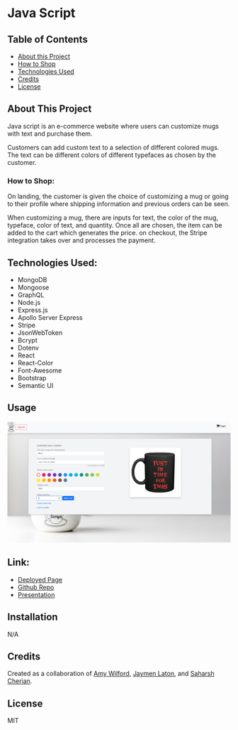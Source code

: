# Java Script

## Table of Contents

- [About this Project](#about-this-Project)
- [How to Shop](#how-to-shop)
- [Technologies Used](#Technologies-Used)
- [Credits](#credits)
- [License](#license)

## About This Project
Java script is an e-commerce website where users can customize mugs with text and purchase them.

Customers can add custom text to a selection of different colored mugs. The text can be different colors of different typefaces as chosen by the customer.

### How to Shop:

On landing, the customer is given the choice of customizing a mug or going to their profile where shipping information and previous orders can be seen.

When customizing a mug, there are inputs for text, the color of the mug, typeface, color of text, and quantity. Once all are chosen, the item can be added to the cart which generates the price. on checkout, the Stripe integration takes over and processes the payment.


## Technologies Used:
- MongoDB
- Mongoose
- GraphQL
- Node.js
- Express.js
- Apollo Server Express
- Stripe
- JsonWebToken
- Bcrypt
- Dotenv
- React
- React-Color
- Font-Awesome
- Bootstrap
- Semantic UI


## Usage

![Screenshot of the page for customizing mugs](./client/public/assets/images/Readme.jpg)

## Link:
- [Deployed Page](https://whispering-inlet-47426.herokuapp.com/)
- [Github Repo](https://github.com/AmyWilford/Mug-Store)
- [Presentation](https://docs.google.com/presentation/d/15fR0ASyKuoGQ0e0zYT1TwHECnxQ7CLcbyvlfWAgaoHs/edit#slide=id.g19b43ecdc85_0_33)

## Installation
N/A

## Credits
Created as a collaboration of [Amy Wilford](https://github.com/AmyWilford), [Jaymen Laton](https://github.com/CanadianMRE), and [Saharsh Cherian](https://github.com/sashdc).

## License
MIT
